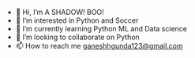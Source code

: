 - 👋 Hi, I’m A SHADOW! BOO!
- 👀 I’m interested in Python and Soccer
- 🌱 I’m currently learning Python ML and Data science
- 💞️ I’m looking to collaborate on Python
- 📫 How to reach me ganeshhgunda123@gmail.com
